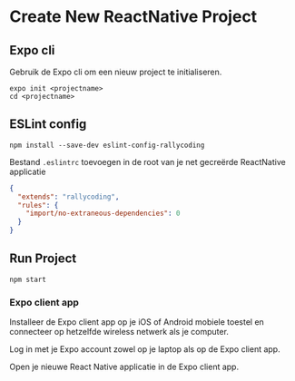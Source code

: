 # Create New ReactNative Project

## Expo cli

Gebruik de Expo cli om een nieuw project te initialiseren. 

```
expo init <projectname>
cd <projectname>
```

## ESLint config
```
npm install --save-dev eslint-config-rallycoding
```

Bestand `.eslintrc` toevoegen in de root van je net gecreërde ReactNative applicatie
```json
{
  "extends": "rallycoding",
  "rules": {
    "import/no-extraneous-dependencies": 0
  }
}
```
## Run Project

```
npm start
```

### Expo client app

Installeer de Expo client app op je iOS of Android mobiele toestel en connecteer op hetzelfde wireless netwerk als je computer.

Log in met je Expo account zowel op je laptop als op de Expo client app.

Open je nieuwe React Native applicatie in de Expo client app.

